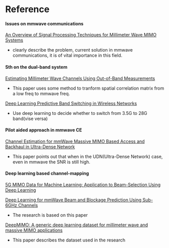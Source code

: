 # Reference

#### Issues on mmwave communications 

[An Overview of Signal Processing Techniques
for Millimeter Wave MIMO Systems](https://ieeexplore.ieee.org/stamp/stamp.jsp?tp=&arnumber=7400949)
* clearly describe the problem, current solution in mmwave communications, it is of vital importance in this field.

#### Sth on the dual-band system

[Estimating Millimeter Wave Channels Using
Out-of-Band Measurements](https://ieeexplore.ieee.org/document/7888146/)
* This paper uses some method to tranform spatial correlation matrix from a low freq to mmwave freq.

[Deep Learning Predictive Band Switching in
Wireless Networks](https://arxiv.org/pdf/1910.05305v1.pdf)
* Use deep learning to decide whether to switch from 3.5G to 28G band(vise versa)

#### Pilot aided approach in mmwave CE

[Channel Estimation for mmWave Massive MIMO
Based Access and Backhaul in Ultra-Dense Network](https://ieeexplore.ieee.org/document/7511578)

* This paper points out that when in the UDN(Ultra-Dense Network) case, even in mmwave the SNR is still high.

#### Deep learning based channel-mapping

[5G MIMO Data for Machine Learning: Application to Beam-Selection Using Deep Learning](https://ieeexplore.ieee.org/document/8503086)

[Deep Learning for mmWave Beam and
Blockage Prediction Using Sub-6GHz Channels](http://arxiv.org/abs/1910.02900)

* The research is based on this paper

[DeepMIMO: A generic deep learning dataset for millimeter wave and massive MIMO applications](https://arxiv.org/abs/1902.06435)

* This paper describes the dataset used in the research



